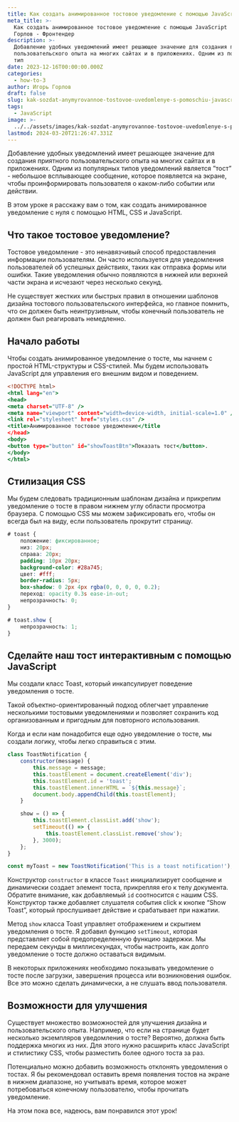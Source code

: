 ```yaml
---
title: Как создать анимированное тостовое уведомление с помощью JavaScript
meta_title: >-
  Как создать анимированное тостовое уведомление с помощью JavaScript | Игорь
  Горлов - Фронтeндер
description: >-
  Добавление удобных уведомлений имеет решающее значение для создания приятного
  пользовательского опыта на многих сайтах и в приложениях. Одним из популярных
  тип
date: 2023-12-16T00:00:00.000Z
categories:
  - how-to-3
author: Игорь Горлов
draft: false
slug: kak-sozdat-anymyrovannoe-tostovoe-uvedomlenye-s-pomoschiu-javascript
tags:
  - JavaScript
image: >-
  ../../assets/images/kak-sozdat-anymyrovannoe-tostovoe-uvedomlenye-s-pomoschiu-javascript-Dec-16-2023.avif
lastmod: 2024-03-20T21:26:47.331Z
---
```


Добавление удобных уведомлений имеет решающее значение для создания приятного пользовательского опыта на многих сайтах и в приложениях. Одним из популярных типов уведомлений является ”тост” - небольшое всплывающее сообщение, которое появляется на экране, чтобы проинформировать пользователя о каком-либо событии или действии.

В этом уроке я расскажу вам о том, как создать анимированное уведомление с нуля с помощью HTML, CSS и JavaScript.

## Что такое тостовое уведомление?

Тостовое уведомление - это ненавязчивый способ предоставления информации пользователям. Он часто используется для уведомления пользователей об успешных действиях, таких как отправка формы или ошибки. Такие уведомления обычно появляются в нижней или верхней части экрана и исчезают через несколько секунд.

Не существует жестких или быстрых правил в отношении шаблонов дизайна тостового пользовательского интерфейса, но главное помнить, что он должен быть неинтрузивным, чтобы конечный пользователь не должен был реагировать немедленно.

## Начало работы

Чтобы создать анимированное уведомление о тосте, мы начнем с простой HTML-структуры и CSS-стилей. Мы будем использовать JavaScript для управления его внешним видом и поведением.

```htm
<!DOCTYPE html>
<html lang="en">
<head>
<meta charset="UTF-8" />
<meta name="viewport" content="width=device-width, initial-scale=1.0" />
<link rel="stylesheet" href="styles.css" />
<title>Анимированное тостовое уведомление</title
</head>
<body>
<button type="button" id="showToastBtn">Показать тост</button>.
</body>
</html>
```

## Стилизация CSS

Мы будем следовать традиционным шаблонам дизайна и прикрепим уведомление о тосте в правом нижнем углу области просмотра браузера. С помощью CSS мы можем зафиксировать его, чтобы он всегда был на виду, если пользователь прокрутит страницу.

```css
# toast {
	положение: фиксированное;
	низ: 20px;
	справа: 20px;
	padding: 10px 20px;
	background-color: #28a745;
	цвет: #fff;
	border-radius: 5px;
	box-shadow: 0 2px 4px rgba(0, 0, 0, 0, 0.2);
	переход: opacity 0.3s ease-in-out;
	непрозрачность: 0;
}

# toast.show {
	непрозрачность: 1;
}
```

## Сделайте наш тост интерактивным с помощью JavaScript

Мы создали класс Toast, который инкапсулирует поведение уведомления о тосте.

Такой объектно-ориентированный подход облегчает управление несколькими тостовыми уведомлениями и позволяет сохранить код организованным и пригодным для повторного использования.

Когда и если нам понадобится еще одно уведомление о тосте, мы создали логику, чтобы легко справиться с этим.

```javascript
class ToastNotification {
	constructor(message) {
		this.message = message;
		this.toastElement = document.createElement('div');
		this.toastElement.id = 'toast';
		this.toastElement.innerHTML = `${this.message}`;
		document.body.appendChild(this.toastElement);
	}

	show = () => {
		this.toastElement.classList.add('show');
		setTimeout(() => {
			this.toastElement.classList.remove('show');
		}, 3000);
	};
}

const myToast = new ToastNotification('This is a toast notification!');
```

Конструктор `constructor` в классе `Toast` инициализирует сообщение и динамически создает элемент тоста, прикрепляя его к телу документа. Обратите внимание, как добавляемый `id` соотносится с нашим CSS. Конструктор также добавляет слушателя события click к кнопке “Show Toast”, который прослушивает действие и срабатывает при нажатии.

Метод `show` класса Toast управляет отображением и скрытием уведомления о тосте. Я добавил функцию `setTimeout`, которая представляет собой предопределенную функцию задержки. Мы передаем секунды в миллисекундах, чтобы настроить, как долго уведомление о тосте должно оставаться видимым.

В некоторых приложениях необходимо показывать уведомление о тосте после загрузки, завершения процесса или возникновения ошибок. Все это можно сделать динамически, а не слушать ввод пользователя.

## Возможности для улучшения

Существует множество возможностей для улучшения дизайна и пользовательского опыта. Например, что если на странице будет несколько экземпляров уведомления о тосте? Вероятно, должна быть поддержка многих из них. Для этого нужно расширить класс JavaScript и стилистику CSS, чтобы разместить более одного тоста за раз.

Потенциально можно добавить возможность отклонять уведомления о тостах. Я бы рекомендовал оставить время появления тостов на экране в нижнем диапазоне, но учитывать время, которое может потребоваться конечному пользователю, чтобы прочитать уведомление.

На этом пока все, надеюсь, вам понравился этот урок!
